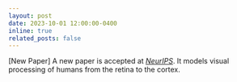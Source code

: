 ```yaml
---
layout: post
date: 2023-10-01 12:00:00-0400
inline: true
related_posts: false
---
```


[New Paper] A new paper is accepted at [*NeurIPS*](https://openreview.net/forum?id=Fy1S3v4UAk). It models visual processing of humans from the retina to the cortex.
